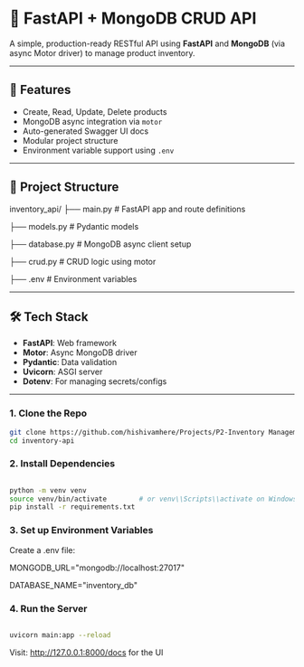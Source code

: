 # 🧰 FastAPI + MongoDB CRUD API

A simple, production-ready RESTful API using **FastAPI** and **MongoDB** (via async Motor driver) to manage product inventory.

---

## 🚀 Features

- Create, Read, Update, Delete products
- MongoDB async integration via `motor`
- Auto-generated Swagger UI docs
- Modular project structure
- Environment variable support using `.env`

---

## 📁 Project Structure

inventory_api/ 
├── main.py # FastAPI app and route definitions

├── models.py # Pydantic models 

├── database.py # MongoDB async client setup 

├── crud.py # CRUD logic using motor 

├── .env # Environment variables


---

## 🛠️ Tech Stack

- **FastAPI**: Web framework
- **Motor**: Async MongoDB driver
- **Pydantic**: Data validation
- **Uvicorn**: ASGI server
- **Dotenv**: For managing secrets/configs

---

### 1. Clone the Repo

```bash
git clone https://github.com/hishivamhere/Projects/P2-Inventory Management System/inventory-api.git
cd inventory-api
```

### 2. Install Dependencies

```bash

python -m venv venv
source venv/bin/activate        # or venv\\Scripts\\activate on Windows
pip install -r requirements.txt

```

### 3. Set up Environment Variables
Create a .env file:

MONGODB_URL="mongodb://localhost:27017"

DATABASE_NAME="inventory_db"

### 4. Run the Server

``` bash

uvicorn main:app --reload

```

Visit: http://127.0.0.1:8000/docs for the UI



